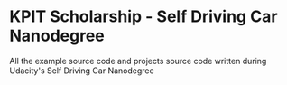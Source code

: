 # KPIT Scholarship - Self Driving Car Nanodegree

All the example source code and projects source code written during Udacity's Self Driving Car Nanodegree